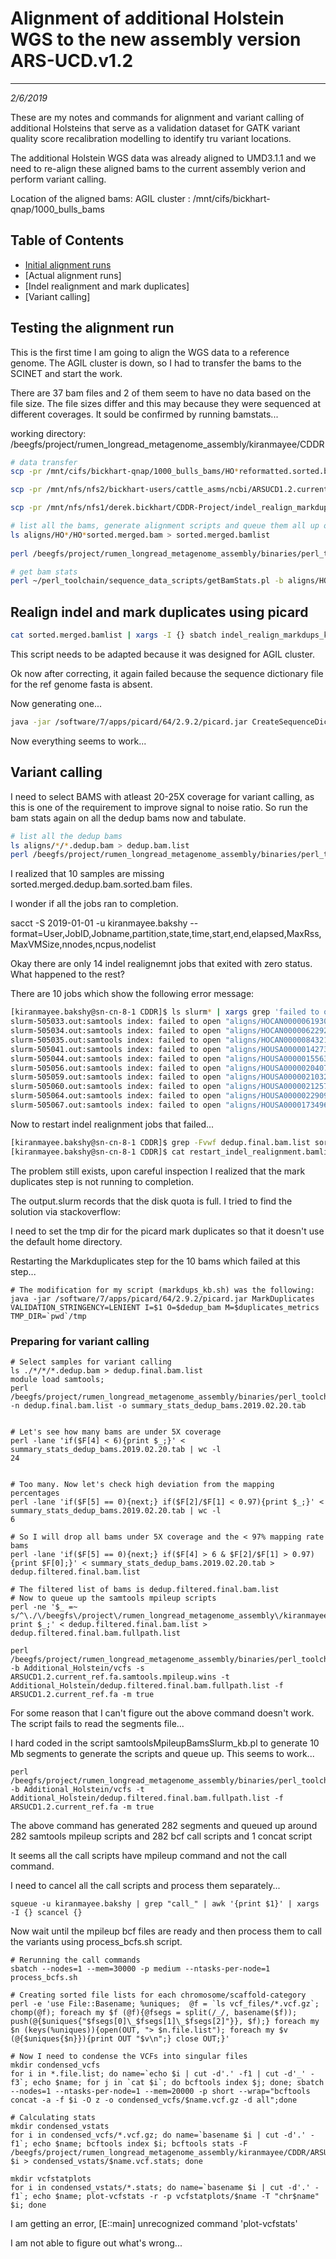 # Alignment of additional Holstein WGS to the new assembly version ARS-UCD.v1.2
---
*2/6/2019*

These are my notes and commands for alignment and variant calling of additional Holsteins that serve as a validation dataset for GATK variant quality score recalibration modelling to identify tru variant locations.

The additional Holstein WGS data was already aligned to UMD3.1.1 and we need to re-align these aligned bams to the current assembly verion and perform variant calling.

Location of the aligned bams: AGIL cluster : /mnt/cifs/bickhart-qnap/1000_bulls_bams

## Table of Contents
* [Initial alignment runs](#testone)
* [Actual alignment runs]
* [Indel realignment and mark duplicates]
* [Variant calling]

<a name="testone"></a>
## Testing the alignment run

This is the first time I am going to align the WGS data to a reference genome.
The AGIL cluster is down, so I had to transfer the bams to the SCINET and start the work.

There are 37 bam files and 2 of them seem to have no data based on the file size.
The file sizes differ and this may because they were sequenced at different coverages. It sould be confirmed by running bamstats...

working directory: /beegfs/project/rumen_longread_metagenome_assembly/kiranmayee/CDDR

```bash
# data transfer
scp -pr /mnt/cifs/bickhart-qnap/1000_bulls_bams/HO*reformatted.sorted.bam kiranmayee.bakshy@ceres:/beegfs/project/rumen_longread_metagenome_assembly/kiranmayee/CDDR/Additional_Holstein_bams

scp -pr /mnt/nfs/nfs2/bickhart-users/cattle_asms/ncbi/ARSUCD1.2.current_ref.fa kiranmayee.bakshy@ceres:/beegfs/project/rumen_longread_metagenome_assembly/kiranmayee/CDDR

scp -pr /mnt/nfs/nfs1/derek.bickhart/CDDR-Project/indel_realign_markdups_kb.sh kiranmayee.bakshy@ceres:/beegfs/project/rumen_longread_metagenome_assembly/kiranmayee/CDDR

# list all the bams, generate alignment scripts and queue them all up on the cluster
ls aligns/HO*/HO*sorted.merged.bam > sorted.merged.bamlist
 
perl /beegfs/project/rumen_longread_metagenome_assembly/binaries/perl_toolchain/sequence_data_pipeline/alignBamReadsToNewAssemSlurm.pl - b aligns -t bulls.tab -f ARSUCD1.2.current_ref.fa -m true

# get bam stats
perl ~/perl_toolchain/sequence_data_scripts/getBamStats.pl -b aligns/HOCAN000006193092/HOCAN000006193092.sorted.merged.bam,aligns/HOCAN000006229227/HOCAN000006229227.sorted.merged.bam,aligns/HOCAN000008432142/HOCAN000008432142.sorted.merged.bam,aligns/HODEU000000253642/HODEU000000253642.sorted.merged.bam,aligns/HODEU000341037501/HODEU000341037501.sorted.merged.bam,aligns/HOGBR000000598172/HOGBR000000598172.sorted.merged.bam,aligns/HOUSA000001244845/HOUSA000001244845.sorted.merged.bam,aligns/HOUSA000001417390/HOUSA000001417390.sorted.merged.bam,aligns/HOUSA000001427381/HOUSA000001427381.sorted.merged.bam,aligns/HOUSA000001447141/HOUSA000001447141.sorted.merged.bam,aligns/HOUSA000001537060/HOUSA000001537060.sorted.merged.bam,aligns/HOUSA000001556373/HOUSA000001556373.sorted.merged.bam,aligns/HOUSA000001563453/HOUSA000001563453.sorted.merged.bam,aligns/HOUSA000001667366/HOUSA000001667366.sorted.merged.bam,aligns/HOUSA000001672325/HOUSA000001672325.sorted.merged.bam,aligns/HOUSA000001682485/HOUSA000001682485.sorted.merged.bam,aligns/HOUSA000001697572/HOUSA000001697572.sorted.merged.bam,aligns/HOUSA000001721881/HOUSA000001721881.sorted.merged.bam,aligns/HOUSA000001810969/HOUSA000001810969.sorted.merged.bam,aligns/HOUSA000001879149/HOUSA000001879149.sorted.merged.bam,aligns/HOUSA000001903604/HOUSA000001903604.sorted.merged.bam,aligns/HOUSA000002026215/HOUSA000002026215.sorted.merged.bam,aligns/HOUSA000002030882/HOUSA000002030882.sorted.merged.bam,aligns/HOUSA000002040728/HOUSA000002040728.sorted.merged.bam,aligns/HOUSA000002041271/HOUSA000002041271.sorted.merged.bam,aligns/HOUSA000002064459/HOUSA000002064459.sorted.merged.bam,aligns/HOUSA000002103297/HOUSA000002103297.sorted.merged.bam,aligns/HOUSA000002125714/HOUSA000002125714.sorted.merged.bam,aligns/HOUSA000002147486/HOUSA000002147486.sorted.merged.bam,aligns/HOUSA000002266677/HOUSA000002266677.sorted.merged.bam,aligns/HOUSA000002284985/HOUSA000002284985.sorted.merged.bam,aligns/HOUSA000002290977/HOUSA000002290977.sorted.merged.bam,aligns/HOUSA000017056520/HOUSA000017056520.sorted.merged.bam,aligns/HOUSA000017062963/HOUSA000017062963.sorted.merged.bam,aligns/HOUSA000017349617/HOUSA000017349617.sorted.merged.bam,aligns/HOUSA000120754720/HOUSA000120754720.sorted.merged.bam,aligns/HOUSA000122358313/HOUSA000122358313.sorted.merged.bam -o bamStats.tab
```

## Realign indel and mark duplicates using picard

```bash
cat sorted.merged.bamlist | xargs -I {} sbatch indel_realign_markdups_kb.sh {} ARSUCD1.2.current_ref.fa
```

This script needs to be adapted because it was designed for AGIL cluster.

Ok now after correcting, it again failed because the sequence dictionary file for the ref genome fasta is absent.

Now generating one...

```bash
java -jar /software/7/apps/picard/64/2.9.2/picard.jar CreateSequenceDictionary R=ARSUCD1.2.current_ref.fa O=ARSUCD1.2.current_ref.dict
```
Now everything seems to work... 


## Variant calling

I need to select BAMS with atleast 20-25X coverage for variant calling, as this is one of the requirement to improve signal to noise ratio. 
So run the bam stats again on all the dedup bams now and tabulate.

```bash
# list all the dedup bams
ls aligns/*/*.dedup.bam > dedup.bam.list
perl /beegfs/project/rumen_longread_metagenome_assembly/binaries/perl_toolchain/sequence_data_scripts/getBamStats.pl -n dedup.bam.list
```

I realized that 10 samples are missing sorted.merged.dedup.bam.sorted.bam files.

I wonder if all the jobs ran to completion.

sacct -S 2019-01-01 -u kiranmayee.bakshy --format=User,JobID,Jobname,partition,state,time,start,end,elapsed,MaxRss,MaxVMSize,nnodes,ncpus,nodelist

Okay there are only 14 indel realignemnt jobs that exited with zero status. What happened to the rest?

There are 10 jobs which show the following error message: 

```bash
[kiranmayee.bakshy@sn-cn-8-1 CDDR]$ ls slurm* | xargs grep 'failed to open'
slurm-505033.out:samtools index: failed to open "aligns/HOCAN000006193092/HOCAN000006193092.sorted.merged.bam.dedup.bam": No such file or directory
slurm-505034.out:samtools index: failed to open "aligns/HOCAN000006229227/HOCAN000006229227.sorted.merged.bam.dedup.bam": No such file or directory
slurm-505035.out:samtools index: failed to open "aligns/HOCAN000008432142/HOCAN000008432142.sorted.merged.bam.dedup.bam": No such file or directory
slurm-505041.out:samtools index: failed to open "aligns/HOUSA000001427381/HOUSA000001427381.sorted.merged.bam.dedup.bam": No such file or directory
slurm-505044.out:samtools index: failed to open "aligns/HOUSA000001556373/HOUSA000001556373.sorted.merged.bam.dedup.bam": No such file or directory
slurm-505056.out:samtools index: failed to open "aligns/HOUSA000002040728/HOUSA000002040728.sorted.merged.bam.dedup.bam": No such file or directory
slurm-505059.out:samtools index: failed to open "aligns/HOUSA000002103297/HOUSA000002103297.sorted.merged.bam.dedup.bam": No such file or directory
slurm-505060.out:samtools index: failed to open "aligns/HOUSA000002125714/HOUSA000002125714.sorted.merged.bam.dedup.bam": No such file or directory
slurm-505064.out:samtools index: failed to open "aligns/HOUSA000002290977/HOUSA000002290977.sorted.merged.bam.dedup.bam": No such file or directory
slurm-505067.out:samtools index: failed to open "aligns/HOUSA000017349617/HOUSA000017349617.sorted.merged.bam.dedup.bam": No such file or directory
```

Now to restart indel realignment jobs that failed...

```bash
[kiranmayee.bakshy@sn-cn-8-1 CDDR]$ grep -Fvwf dedup.final.bam.list sorted.merged.bamlist > restart_indel_realignment
[kiranmayee.bakshy@sn-cn-8-1 CDDR]$ cat restart_indel_realignment.bamlist | xargs -I {} sbatch indel_realign_markdups_kb.sh {} ARSUCD1.2.current_ref.fa
```

The problem still exists, upon careful inspection I realized that the mark duplicates step is not running to completion.

The output.slurm records that the disk quota is full. I tried to find the solution via stackoverflow:

I need to set the tmp dir for the picard mark duplicates so that it doesn't use the default home directory.

Restarting the Markduplicates step for the 10 bams which failed at this step...

	# The modification for my script (markdups_kb.sh) was the following:
	java -jar /software/7/apps/picard/64/2.9.2/picard.jar MarkDuplicates VALIDATION_STRINGENCY=LENIENT I=$1 O=$dedup_bam M=$duplicates_metrics TMP_DIR=`pwd`/tmp
 

### Preparing for variant calling ###

	# Select samples for variant calling
	ls ./*/*/*.dedup.bam > dedup.final.bam.list
	module load samtools; 
	perl /beegfs/project/rumen_longread_metagenome_assembly/binaries/perl_toolchain/sequence_data_scripts/getBamStats.pl -n dedup.final.bam.list -o summary_stats_dedup_bams.2019.02.20.tab
	
	
	# Let's see how many bams are under 5X coverage
	perl -lane 'if($F[4] < 6){print $_;}' < summary_stats_dedup_bams.2019.02.20.tab | wc -l
	24
	
	
	# Too many. Now let's check high deviation from the mapping percentages
	perl -lane 'if($F[5] == 0){next;} if($F[2]/$F[1] < 0.97){print $_;}' < summary_stats_dedup_bams.2019.02.20.tab | wc -l
	6
	
	# So I will drop all bams under 5X coverage and the < 97% mapping rate bams
	perl -lane 'if($F[5] == 0){next;} if($F[4] > 6 & $F[2]/$F[1] > 0.97){print $F[0];}' < summary_stats_dedup_bams.2019.02.20.tab > dedup.filtered.final.bam.list
	
	# The filtered list of bams is dedup.filtered.final.bam.list
	# Now to queue up the samtools mpileup scripts
	perl -ne '$_ =~ s/^\./\/beegfs\/project\/rumen_longread_metagenome_assembly\/kiranmayee\/CDDR\/Additional_Holstein/; print $_;' < dedup.filtered.final.bam.list > dedup.filtered.final.bam.fullpath.list

	perl /beegfs/project/rumen_longread_metagenome_assembly/binaries/perl_toolchain/sequence_data_pipeline/samtoolsMpileupBamsSlurm_kb.pl -b Additional_Holstein/vcfs -s ARSUCD1.2.current_ref.fa.samtools.mpileup.wins -t Additional_Holstein/dedup.filtered.final.bam.fullpath.list -f ARSUCD1.2.current_ref.fa -m true
	
For some reason that I can't figure out the above command doesn't work. The script fails to read the segments file...

I hard coded in the script samtoolsMpileupBamsSlurm_kb.pl to generate 10 Mb segments to generate the scripts and queue up. This seems to work...

	
	perl /beegfs/project/rumen_longread_metagenome_assembly/binaries/perl_toolchain/sequence_data_pipeline/samtoolsMpileupBamsSlurm_kb.pl -b Additional_Holstein/vcfs -t Additional_Holstein/dedup.filtered.final.bam.fullpath.list -f ARSUCD1.2.current_ref.fa -m true

The above command has generated 282 segments and queued up around 282 samtools mpileup scripts and 282 bcf call scripts and 1 concat script

It seems all the call scripts have mpileup command and not the call command.

I need to cancel all the call scripts and process them separately...

	squeue -u kiranmayee.bakshy | grep "call_" | awk '{print $1}' | xargs -I {} scancel {}

Now wait until the mpileup bcf files are ready and then process them to call the variants using process_bcfs.sh script. 

	# Rerunning the call commands
	sbatch --nodes=1 --mem=30000 -p medium --ntasks-per-node=1 process_bcfs.sh

	# Creating sorted file lists for each chromosome/scaffold-category
	perl -e 'use File::Basename; %uniques;  @f = `ls vcf_files/*.vcf.gz`; chomp(@f); foreach my $f (@f){@fsegs = split(/_/, basename($f)); push(@{$uniques{"$fsegs[0]\_$fsegs[1]\_$fsegs[2]"}}, $f);} foreach my $n (keys(%uniques)){open(OUT, "> $n.file.list"); foreach my $v (@{$uniques{$n}}){print OUT "$v\n";} close OUT;}'
	
	# Now I need to condense the VCFs into singular files
	mkdir condensed_vcfs
	for i in *.file.list; do name=`echo $i | cut -d'.' -f1 | cut -d'_' -f3`; echo $name; for j in `cat $i`; do bcftools index $j; done; sbatch --nodes=1 --ntasks-per-node=1 --mem=20000 -p short --wrap="bcftools concat -a -f $i -O z -o condensed_vcfs/$name.vcf.gz -d all";done
	
	# Calculating stats
	mkdir condensed_vstats
	for i in condensed_vcfs/*.vcf.gz; do name=`basename $i | cut -d'.' -f1`; echo $name; bcftools index $i; bcftools stats -F /beegfs/project/rumen_longread_metagenome_assembly/kiranmayee/CDDR/ARSUCD1.2.current_ref.fa $i > condensed_vstats/$name.vcf.stats; done

	mkdir vcfstatplots
	for i in condensed_vstats/*.stats; do name=`basename $i | cut -d'.' -f1`; echo $name; plot-vcfstats -r -p vcfstatplots/$name -T "chr$name" $i; done

I am getting an error, [E::main] unrecognized command 'plot-vcfstats'

I am not able to figure out what's wrong...

















